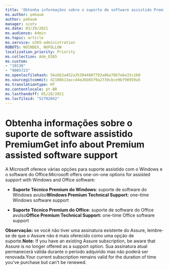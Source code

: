 ```yaml
---
title: 'Obtenha informações sobre o suporte de software assistido Premium e Garantido '
ms.author: pebaum
author: pebaum
manager: scotv
ms.date: 03/29/2021
ms.audience: Admin
ms.topic: article
ms.service: o365-administration
ROBOTS: NOINDEX, NOFOLLOW
localization_priority: Priority
ms.collection: Adm_O365
ms.custom:
- "10136"
- "9005723"
ms.openlocfilehash: 56a5b3a452a353044807792a86a76b7e6e33c1b0
ms.sourcegitcommit: d2108b13acc44e26b65f9a2739cbce9bf98959a5
ms.translationtype: HT
ms.contentlocale: pt-BR
ms.lasthandoff: 05/28/2021
ms.locfileid: "52702042"
---
```

# <a name="get-info-about-premium-assisted-software-support"></a><span data-ttu-id="4f004-102">Obtenha informações sobre o suporte de software assistido Premium</span><span class="sxs-lookup"><span data-stu-id="4f004-102">Get info about Premium assisted software support</span></span>

<span data-ttu-id="4f004-103">A Microsoft oferece várias opções para suporte assistido com o Windows e o software do Office:</span><span class="sxs-lookup"><span data-stu-id="4f004-103">Microsoft offers one-on-one options for assisted support with Windows and Office software:</span></span>

- <span data-ttu-id="4f004-104">**Suporte Técnico Premium do Windows**: suporte de software do Windows avulso</span><span class="sxs-lookup"><span data-stu-id="4f004-104">**Windows Premium Technical Support:** one-time Windows software support</span></span>

- <span data-ttu-id="4f004-105">**Suporte Técnico Premium do Office**: suporte de software do Office avulso</span><span class="sxs-lookup"><span data-stu-id="4f004-105">**Office Premium Technical Support:** one-time Office software support</span></span>

<span data-ttu-id="4f004-106">**Observação:** se você não tiver uma assinatura existente do Assure, lembre-se de que o Assure não é mais oferecido como uma opção de suporte.</span><span class="sxs-lookup"><span data-stu-id="4f004-106">**Note:** If you have an existing Assure subscription, be aware that Assure is no longer offered as a support option.</span></span> <span data-ttu-id="4f004-107">Sua assinatura atual permanecerá válida durante o período adquirido mas não poderá ser renovada.</span><span class="sxs-lookup"><span data-stu-id="4f004-107">Your current subscription remains valid for the duration of time you've purchase but can't be renewed.</span></span>

